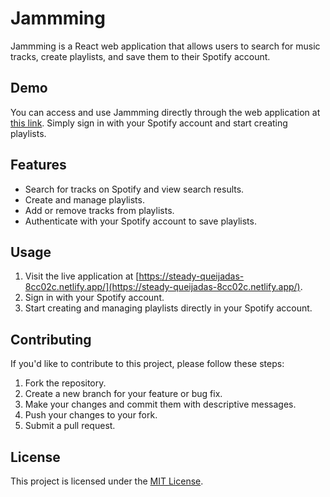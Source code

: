 # Jammming

Jammming is a React web application that allows users to search for music tracks, create playlists, and save them to their Spotify account.

## Demo

You can access and use Jammming directly through the web application at [this link](https://steady-queijadas-8cc02c.netlify.app/). Simply sign in with your Spotify account and start creating playlists.

## Features

- Search for tracks on Spotify and view search results.
- Create and manage playlists.
- Add or remove tracks from playlists.
- Authenticate with your Spotify account to save playlists.

## Usage

1. Visit the live application at [https://steady-queijadas-8cc02c.netlify.app/](https://steady-queijadas-8cc02c.netlify.app/).
2. Sign in with your Spotify account.
3. Start creating and managing playlists directly in your Spotify account.

## Contributing

If you'd like to contribute to this project, please follow these steps:

1. Fork the repository.
2. Create a new branch for your feature or bug fix.
3. Make your changes and commit them with descriptive messages.
4. Push your changes to your fork.
5. Submit a pull request.

## License

This project is licensed under the [MIT License](LICENSE).
